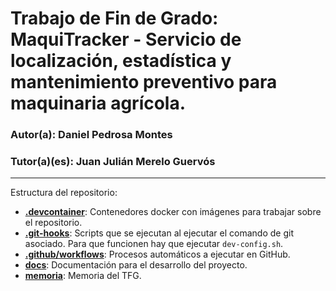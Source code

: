 # Trabajo de Fin de Grado: MaquiTracker - Servicio de localización, estadística y mantenimiento preventivo para maquinaria agrícola.

### Autor(a): Daniel Pedrosa Montes
### Tutor(a)(es): Juan Julián Merelo Guervós
___

Estructura del repositorio:

* [**.devcontainer**](.devcontainer): Contenedores docker con imágenes para trabajar sobre el repositorio.
* [**.git-hooks**](.git-hooks): Scripts que se ejecutan al ejecutar el comando
de git asociado. Para que funcionen hay que ejecutar `dev-config.sh`.
* [**.github/workflows**](.github/workflows): Procesos automáticos a ejecutar en GitHub.
* [**docs**](docs): Documentación para el desarrollo del proyecto.
* [**memoria**](memoria): Memoria del TFG.
